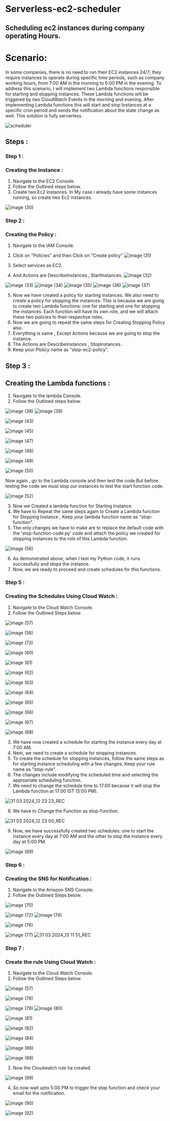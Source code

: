 # Serverless-ec2-scheduler
## Scheduling ec2 instances during company operating Hours.
# Scenario:
In some companies, there is no need to run their EC2 instances 24/7; they require instances to operate during specific time periods, such as company working hours, from 7:00 AM in the morning to 5:00 PM in the evening. To address this scenario, I will implement two Lambda functions responsible for starting and stopping instances. These Lambda functions will be triggered by two CloudWatch Events in the morning and evening. After implementing Lambda functions this will start and stop Instances at a specific cron period and sends the notification about the state change as well. This solution is fully serverless.

![scheduler](https://github.com/Pravnk57/Serverless-ec2-scheduler/assets/117705143/05560a6d-1e8f-4366-8ffa-2eacfba551ba)

## Steps :

### Step 1 :
### Creating the Instance :
1. Navigate to the EC2 Console.
2. Follow the Outlined steps below.
3. Create two Ec2 instances. In My case i already have some instances running, so create two Ec2 instances.
   
![image (30)](https://github.com/Pravnk57/Serverless-ec2-scheduler/assets/117705143/7fbb4f97-0954-43a2-bdb8-9c1a0e286393)

### Step 2 :
### Creating the Policy :


1. Navigate to the IAM Console.
2. Click on "Policies" and then Click on "Create policy"
![image (31)](https://github.com/Pravnk57/Serverless-ec2-scheduler/assets/117705143/a0bf1583-eac9-42c0-b511-a2ae65f96b37)

3. Select services as EC2.
4. And Actions are DescribeInstances , StartInstances.
![image (32)](https://github.com/Pravnk57/Serverless-ec2-scheduler/assets/117705143/2acdac48-3d04-4045-a33a-eae1e98ed38d)

![image (33)](https://github.com/Pravnk57/Serverless-ec2-scheduler/assets/117705143/55a747c8-d304-47b4-b869-404d900748bf)
![image (34)](https://github.com/Pravnk57/Serverless-ec2-scheduler/assets/117705143/58705f12-4cfd-41c6-96a5-bf20664a9f4a)
![image (35)](https://github.com/Pravnk57/Serverless-ec2-scheduler/assets/117705143/0e7b2636-3b40-4045-ab48-d019e25d87ab)
![image (36)](https://github.com/Pravnk57/Serverless-ec2-scheduler/assets/117705143/812ff10c-7c31-4483-bad9-26015298dfa3)
![image (37)](https://github.com/Pravnk57/Serverless-ec2-scheduler/assets/117705143/f1889cb9-1c92-4d22-90e5-cd148428c746)

5. Now we have created a policy for starting instances. We also need to create a policy for stopping the instances. This is because we are going to create two Lambda functions: one for starting and one for stopping the instances. Each function will have its own role, and we will attach these two policies to their respective roles.<br>
6. Now  we are going to repeat the same steps for Creating Stopping Policy also.<br>
7. Everything is same , Except Actions because we are going to stop the instance.<br>
8. The Actions are DescribeInstances , StopInstances .<br>
9. Keep your Plolicy name as "stop-ec2-policy".

## Step 3 :
## Creating the Lambda functions :

1. Navigate to the lambda Console.
2. Follow the Outlined steps below.

![image (38)](https://github.com/Pravnk57/Serverless-ec2-scheduler/assets/117705143/b0af78fe-1872-4394-bd06-8e3008639a8c)
![image (39)](https://github.com/Pravnk57/Serverless-ec2-scheduler/assets/117705143/24ba37f7-ac09-46b2-9459-7dbb798e59b4)

![image (43)](https://github.com/Pravnk57/Serverless-ec2-scheduler/assets/117705143/88c09c9b-42d3-4b6c-b942-d10b208243c3)

![image (45)](https://github.com/Pravnk57/Serverless-ec2-scheduler/assets/117705143/ad2ce33c-a9fe-4a51-a113-135d6c778d66)

![image (47)](https://github.com/Pravnk57/Serverless-ec2-scheduler/assets/117705143/8cd2f8f6-88e0-434a-9e4e-e7c3fce6fcfd)

![image (48)](https://github.com/Pravnk57/Serverless-ec2-scheduler/assets/117705143/ef13b854-ad59-471f-8771-02967c6ea401)

![image (49)](https://github.com/Pravnk57/Serverless-ec2-scheduler/assets/117705143/1a4dc1ec-1c01-4639-917a-a8395f3a545b)

![image (50)](https://github.com/Pravnk57/Serverless-ec2-scheduler/assets/117705143/98c52735-725b-4a16-ae76-f66dc37e248b)

Now again , go to the Lambda console and then test the code.But before testing the code we must stop our instances to test the start function code.

![image (52)](https://github.com/Pravnk57/Serverless-ec2-scheduler/assets/117705143/26fec017-6811-4caf-8407-24fcd293ea76)

3. Now we Created a lambda function for Starting Instance.
4. We have to Repeat the same steps again to Create a Lambda function for Stopping Instance , Keep your lambda function name as "stop-function".
5. The only changes we have to make are to replace the default code with the 'stop-function-code.py' code and attach the policy we created for stopping instances to the role of this Lambda function.

![image (56)](https://github.com/Pravnk57/Serverless-ec2-scheduler/assets/117705143/22c90ccc-5f00-4052-9550-7f84cb409d1e)

6. As demonstrated above, when I test my Python code, it runs successfully and stops the instance.
7. Now, we are ready to proceed and create schedules for this functions.

### Step 5 :
### Creating the Schedules Using Cloud Watch :

1. Navigate to the Cloud Watch Console.
2. Follow the Outlined Steps below.

![image (57)](https://github.com/Pravnk57/Serverless-ec2-scheduler/assets/117705143/9480750a-5865-4dc3-aac8-406c4bb81557)

![image (58)](https://github.com/Pravnk57/Serverless-ec2-scheduler/assets/117705143/a8550035-df5b-4347-b5d7-a59dd8332ac9)

![image (73)](https://github.com/Pravnk57/Serverless-ec2-scheduler/assets/117705143/0c943c89-ab41-4574-a54f-9bb8350509d7)

![image (60)](https://github.com/Pravnk57/Serverless-ec2-scheduler/assets/117705143/c0c48bf7-6249-48cd-a14b-4290d7065e34)

![image (61)](https://github.com/Pravnk57/Serverless-ec2-scheduler/assets/117705143/a905991b-c399-4217-ba58-bfa2edf6c572)

![image (62)](https://github.com/Pravnk57/Serverless-ec2-scheduler/assets/117705143/f6669acd-b0b2-4a11-87aa-d206670e425f)

![image (63)](https://github.com/Pravnk57/Serverless-ec2-scheduler/assets/117705143/ad9ababe-cfaa-439e-aec5-39ba3b11e7da)

![image (64)](https://github.com/Pravnk57/Serverless-ec2-scheduler/assets/117705143/bd40e4aa-ff13-4f9e-a578-2f83f1fe23f0)

![image (65)](https://github.com/Pravnk57/Serverless-ec2-scheduler/assets/117705143/ecb7eb16-30a7-4c55-86f7-e4be65e52cf3)

![image (66)](https://github.com/Pravnk57/Serverless-ec2-scheduler/assets/117705143/1d937b8b-ff73-4ef3-8e23-d3839a5e6529)

![image (67)](https://github.com/Pravnk57/Serverless-ec2-scheduler/assets/117705143/83fcaf7d-6df7-4ca0-a7bb-513b34905484)

![image (68)](https://github.com/Pravnk57/Serverless-ec2-scheduler/assets/117705143/a7dbbcd5-6ded-4d77-8150-d93fd5a01603)

3. We have now created a schedule for starting the instance every day at 7:00 AM.<br>
4. Next, we need to create a schedule for stopping instances.<br>
5. To create the schedule for stopping instances, follow the same steps as for starting instance scheduling with a few changes, Keep your rule name as "stop-rule".<br>
6. The changes include modifying the scheduled time and selecting the appropriate scheduling function.<br>
7. We need to change the schedule time to 17:00 because it will stop the Lambda function at 17:00 IST (5:00 PM).

![31 03 2024_12 23 23_REC](https://github.com/Pravnk57/Serverless-ec2-scheduler/assets/117705143/94cdba34-8667-495e-ae6c-04be4fadda6d)

8. We have to Change the Function as stop-function.
   
![31 03 2024_12 23 00_REC](https://github.com/Pravnk57/Serverless-ec2-scheduler/assets/117705143/10509648-be8d-4e3e-aeea-7e0170ddc44e)

9. Now, we have successfully created two schedules: one to start the instance every day at 7:00 AM and the other to stop the instance every day at 5:00 PM.

![image (69)](https://github.com/Pravnk57/Serverless-ec2-scheduler/assets/117705143/01d09200-1af4-47e9-80a6-f9e7b4263de7)

### Step 6 :
### Creating the SNS for Notification :

1. Navigate to the Amazon SNS Console.
2. Follow the Outlined Steps below.
 
![image (70)](https://github.com/Pravnk57/Serverless-ec2-scheduler/assets/117705143/a5112dd5-e498-4df9-9524-6141e4eb3997)

![image (72)](https://github.com/Pravnk57/Serverless-ec2-scheduler/assets/117705143/cee57ece-dbaf-4ecd-8fed-4632c1cf0386)
![image (74)](https://github.com/Pravnk57/Serverless-ec2-scheduler/assets/117705143/64fb6aa8-a9ff-4f64-85b8-30db483889ad)

![image (76)](https://github.com/Pravnk57/Serverless-ec2-scheduler/assets/117705143/383af15a-35aa-4bde-aab2-3de3f97b546c)

![image (77)](https://github.com/Pravnk57/Serverless-ec2-scheduler/assets/117705143/e57d4b18-66b6-44eb-8bb0-9a22a2b32c98)
![31 03 2024_13 11 51_REC](https://github.com/Pravnk57/Serverless-ec2-scheduler/assets/117705143/5017bd4e-dc40-4e02-89fe-26e9f5536edb)


### Step 7 :
### Create the rule Using Cloud Watch :

1. Navigate to the Cloud Watch Console.
2. Follow the Outlined Steps below.

![image (57)](https://github.com/Pravnk57/Serverless-ec2-scheduler/assets/117705143/950f3fe9-a194-4fa7-b664-f488aec51480)

![image (78)](https://github.com/Pravnk57/Serverless-ec2-scheduler/assets/117705143/9d7e55d9-353a-42f8-abfb-890cb37598b5)

![image (79)](https://github.com/Pravnk57/Serverless-ec2-scheduler/assets/117705143/633d8e23-8491-4c6f-8b30-d64ee6bec397)
![image (80)](https://github.com/Pravnk57/Serverless-ec2-scheduler/assets/117705143/06b659df-d8bc-4b83-b2f8-d0a8422c1f0e)

![image (81)](https://github.com/Pravnk57/Serverless-ec2-scheduler/assets/117705143/c6315583-2451-4871-a61f-57e87a553b43)

![image (82)](https://github.com/Pravnk57/Serverless-ec2-scheduler/assets/117705143/9a4e9f9c-0f49-4c39-b747-da38121fefbf)

![image (84)](https://github.com/Pravnk57/Serverless-ec2-scheduler/assets/117705143/e0692699-baaf-4c7c-ba5b-5a27f3a80839)

![image (86)](https://github.com/Pravnk57/Serverless-ec2-scheduler/assets/117705143/268438cf-c199-4f52-97a8-c97e7a5d2347)

![image (88)](https://github.com/Pravnk57/Serverless-ec2-scheduler/assets/117705143/becd7097-d8e0-4bb8-8674-e1530e7f5d6c)

3. Now the Cloudwatch rule ha created.

![image (89)](https://github.com/Pravnk57/Serverless-ec2-scheduler/assets/117705143/9841aac3-bc82-4131-b645-2513ae50cec7)

4. So now wait upto 5:00 PM to trigger the stop function and check your email for the notification.
 
![image (90)](https://github.com/Pravnk57/Serverless-ec2-scheduler/assets/117705143/066bedff-2538-43a6-9616-22e4387edcef)

![image (92)](https://github.com/Pravnk57/Serverless-ec2-scheduler/assets/117705143/737aa2c9-75f6-432d-ba93-b2db7875863d)















